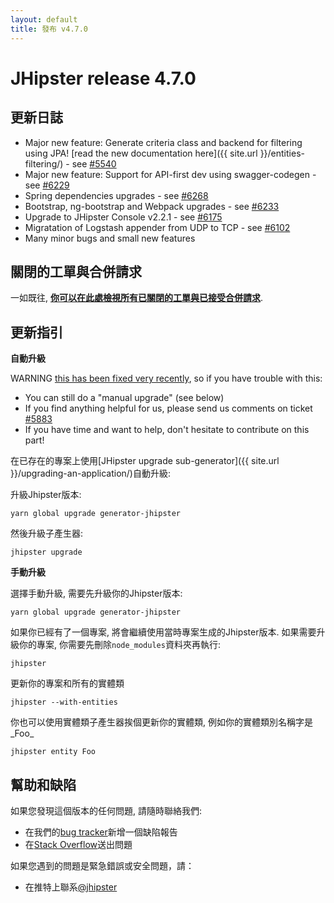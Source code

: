 ```yaml
---
layout: default
title: 發布 v4.7.0
---
```


JHipster release 4.7.0
==================

更新日誌
----------

- Major new feature: Generate criteria class and backend for filtering using JPA! [read the new documentation here]({{ site.url }}/entities-filtering/) - see [#5540](https://github.com/jhipster/generator-jhipster/pull/5540)
- Major new feature: Support for API-first dev using swagger-codegen - see [#6229](https://github.com/jhipster/generator-jhipster/pull/6229)
- Spring dependencies upgrades - see [#6268](https://github.com/jhipster/generator-jhipster/pull/6268)
- Bootstrap, ng-bootstrap and Webpack upgrades - see [#6233](https://github.com/jhipster/generator-jhipster/pull/6233)
- Upgrade to JHipster Console v2.2.1 - see [#6175](https://github.com/jhipster/generator-jhipster/pull/6175)
- Migratation of Logstash appender from UDP to TCP - see [#6102](https://github.com/jhipster/generator-jhipster/issues/6102)
- Many minor bugs and small new features

關閉的工單與合併請求
------------
一如既往, __[你可以在此處檢視所有已關閉的工單與已接受合併請求](https://github.com/jhipster/generator-jhipster/issues?q=milestone%3A4.7.0+is%3Aclosed)__.

更新指引
------------

**自動升級**

WARNING [this has been fixed very recently](https://github.com/jhipster/generator-jhipster/pull/5966), so if you have trouble with this:

- You can still do a "manual upgrade" (see below)
- If you find anything helpful for us, please send us comments on ticket [#5883](https://github.com/jhipster/generator-jhipster/issues/5883)
- If you have time and want to help, don't hesitate to contribute on this part!

在已存在的專案上使用[JHipster upgrade sub-generator]({{ site.url }}/upgrading-an-application/)自動升級:

升級Jhipster版本:

```
yarn global upgrade generator-jhipster
```

然後升級子產生器:

```
jhipster upgrade
```

**手動升級**

選擇手動升級, 需要先升級你的Jhipster版本:

```
yarn global upgrade generator-jhipster
```

如果你已經有了一個專案, 將會繼續使用當時專案生成的Jhipster版本.
如果需要升級你的專案, 你需要先刪除`node_modules`資料夾再執行:

```
jhipster
```

更新你的專案和所有的實體類

```
jhipster --with-entities
```

你也可以使用實體類子產生器挨個更新你的實體類, 例如你的實體類別名稱字是_Foo_

```
jhipster entity Foo
```

幫助和缺陷
--------------

如果您發現這個版本的任何問題, 請隨時聯絡我們:

- 在我們的[bug tracker](https://github.com/jhipster/generator-jhipster/issues?state=open)新增一個缺陷報告
- 在[Stack Overflow](http://stackoverflow.com/tags/jhipster/info)送出問題

如果您遇到的問題是緊急錯誤或安全問題，請：

- 在推特上聯系[@jhipster](https://twitter.com/jhipster)
